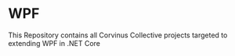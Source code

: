 # WPF
This Repository contains all Corvinus Collective projects targeted to extending WPF in .NET Core
